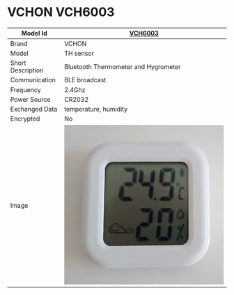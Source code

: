 # VCHON VCH6003


|Model Id|[VCH6003](https://github.com/theengs/decoder/blob/development/src/devices/VCH6003_json.h)|
|-|-|
|Brand|VCHON|
|Model|TH sensor|
|Short Description|Bluetooth Thermometer and Hygrometer|
|Communication|BLE broadcast|
|Frequency|2.4Ghz|
|Power Source|CR2032|
|Exchanged Data|temperature, humidity|
|Encrypted|No|
|Image|![VCH6003](./../img/VCH6003.png)|
